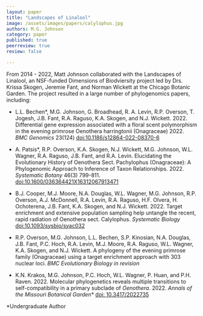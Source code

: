 ```yaml
---
layout: paper
title: "Landscapes of Linalool"
image: /assets/images/papers/calylophus.jpg
authors: M.G. Johnson
category: paper
published: true
peerreview: true
review: false

---
```


From 2014 - 2022, Matt Johnson collaborated with the Landscapes of Linalool, an NSF-funded Dimensions of Biodviersity project led by Drs. Krissa Skogen, Jeremie Fant, and Norman Wickett at the Chicago Botanic Garden. The project resulted in a large number of phylogenomics papers, including:

- L.L. Bechen\*, M.G. Johnson, G. Broadhead, R. A. Levin, R.P. Overson, T. Jogesh, J.B. Fant, R.A. Raguso, K.A. Skogen, and N.J. Wickett. 2022. Differential gene expression associated with a floral scent polymorphism in the evening primrose Oenothera harringtonii (Onagraceae) 2022. *BMC Genomics* 23(124) [doi:10.1186/s12864-022-08370-6](https://bmcgenomics.biomedcentral.com/articles/10.1186/s12864-022-08370-6)

- A. Patsis\*, R.P. Overson, K.A. Skogen, N.J. Wickett, M.G. Johnson, W.L. Wagner, R.A. Raguso, J.B. Fant, and R.A. Levin. Elucidating the Evolutionary History of Oenothera Sect. Pachylophus (Onagraceae): A Phylogenomic Approach to Inference of Taxon Relationships. 2022. *Systematic Botany* 46(3) 799-811. [doi:10.1600/036364421X16312067913471](https://bioone.org/journals/systematic-botany/volume-46/issue-3/036364421X16312067913471/Elucidating-the-Evolutionary-History-of-Oenothera-Sect-Pachylophus-Onagraceae/10.1600/036364421X16312067913471.full)

- B.J. Cooper, M.J. Moore, N.A. Douglas, W.L. Wagner, M.G. Johnson, R.P. Overson, A.J. McDonnell, R.A. Levin, R.A. Raguso, H.F. Olvera, H. Ochoterena, J.B. Fant, K.A. Skogen, and N.J. Wickett. 2022. Target enrichment and extensive population sampling help untangle the recent, rapid radiation of Oenothera sect. Calylophus. *Systematic Biology* [doi:10.1093/sysbio/syac032](https://doi.org/10.1093/sysbio/syac032)

- R.P. Overson, M.G. Johnson, L.L. Bechen, S.P. Kinosian, N.A. Douglas, J.B. Fant, P.C. Hoch, R.A. Levin, M.J. Moore, R.A. Raguso, W.L. Wagner, K.A. Skogen, and N.J. Wickett. A phylogeny of the evening primrose family (Onagraceae) using a target enrichment approach with 303 nuclear loci. *BMC Evolutionary Biology* *in revision*

- K.N. Krakos, M.G. Johnson, P.C. Hoch, W.L. Wagner, P. Huan, and P.H. Raven. 2022. Molecular phylogenetics reveals multiple transitions to self-compatibility in a primary subclade of *Oenothera*. 2022. *Annals of the Missouri Botanical Garden** [doi: 10.3417/2022735](https://doi.org/10.3417/2022735)

\*Undergraduate Author
